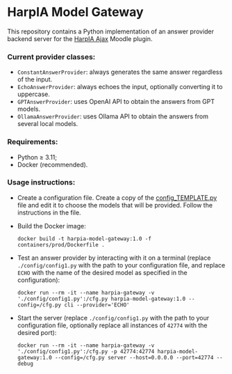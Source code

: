 # HarpIA Model Gateway

This repository contains a Python implementation of an answer
provider backend server for the
[HarpIA Ajax](../../../moodle-local_harpiaajax) Moodle plugin.

### Current provider classes:

- `ConstantAnswerProvider`: always generates the same answer regardless of the input.
- `EchoAnswerProvider`: always echoes the input, optionally converting it to uppercase.
- `GPTAnswerProvider`: uses OpenAI API to obtain the answers from GPT models.
- `OllamaAnswerProvider`: uses Ollama API to obtain the answers from several local
  models.

### Requirements:

- Python &geq; 3.11;
- Docker (recommended).

### Usage instructions:

- Create a configuration file. Create a copy of the
  [config_TEMPLATE.py](config/config_TEMPLATE.py) file and edit it
  to choose the models that will be provided. Follow the instructions in the file.

- Build the Docker image:

  ```shell
  docker build -t harpia-model-gateway:1.0 -f containers/prod/Dockerfile .
  ```

- Test an answer provider by interacting with it on a terminal
  (replace `./config/config1.py` with the path to your configuration file,
  and replace `ECHO` with the name of the desired model as specified in the
  configuration):

  ```shell
  docker run --rm -it --name harpia-gateway -v './config/config1.py':/cfg.py harpia-model-gateway:1.0 --config=/cfg.py cli --provider='ECHO'
  ```

- Start the server
  (replace `./config/config1.py` with the path to your configuration file, optionally replace all instances of `42774` with the desired port):

  ```shell
  docker run --rm -it --name harpia-gateway -v './config/config1.py':/cfg.py -p 42774:42774 harpia-model-gateway:1.0 --config=/cfg.py server --host=0.0.0.0 --port=42774 --debug
  ```
